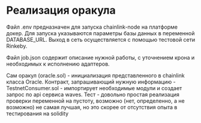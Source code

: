 # Реализация оракула

Файл .env предназначен для запуска chainlink-node на платформе докер. Для запуска указываются параметры базы данных в переменной DATABASE_URL.
Выход в сеть осуществляется с помощью тестовой сети Rinkeby.

Файл job.json содержит описание нужной работы, с уточнением крона и необходимых к исполнению адаптеров.

Сам оракул (oracle.sol) - инициализация представленного в chainlink класса Oracle.
Контракт, запрашивающий нужную информацию - TestnetConsumer.sol - импортирует необходимые модули и создает запрос по api сервиса waves.
Тест - довольно простая реализация проверки переменной на пустоту, возможно (нет, определенно, а не возможно) не самая лучшая, 
но это скорее от отсутствия опыта в тестирования на solidity